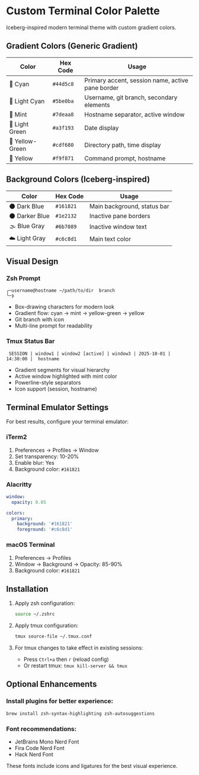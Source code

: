 # Custom Terminal Color Palette

Iceberg-inspired modern terminal theme with custom gradient colors.

## Gradient Colors (Generic Gradient)

| Color | Hex Code | Usage |
|-------|----------|-------|
| 🎨 Cyan | `#44d5c8` | Primary accent, session name, active pane border |
| 🎨 Light Cyan | `#5be0ba` | Username, git branch, secondary elements |
| 🎨 Mint | `#7deaa8` | Hostname separator, active window |
| 🎨 Light Green | `#a3f193` | Date display |
| 🎨 Yellow-Green | `#cdf680` | Directory path, time display |
| 🎨 Yellow | `#f9f871` | Command prompt, hostname |

## Background Colors (Iceberg-inspired)

| Color | Hex Code | Usage |
|-------|----------|-------|
| 🌑 Dark Blue | `#161821` | Main background, status bar |
| 🌑 Darker Blue | `#1e2132` | Inactive pane borders |
| 🌫️ Blue Gray | `#6b7089` | Inactive window text |
| ☁️ Light Gray | `#c6c8d1` | Main text color |

## Visual Design

### Zsh Prompt
```
╭─username@hostname ~/path/to/dir  branch
╰─❯
```

- Box-drawing characters for modern look
- Gradient flow: cyan → mint → yellow-green → yellow
- Git branch with icon
- Multi-line prompt for readability

### Tmux Status Bar
```
 SESSION | window1 | window2 [active] | window3 | 2025-10-01 | 14:30:00 |  hostname
```

- Gradient segments for visual hierarchy
- Active window highlighted with mint color
- Powerline-style separators
- Icon support (session, hostname)

## Terminal Emulator Settings

For best results, configure your terminal emulator:

### iTerm2
1. Preferences → Profiles → Window
2. Set transparency: 10-20%
3. Enable blur: Yes
4. Background color: `#161821`

### Alacritty
```yaml
window:
  opacity: 0.85

colors:
  primary:
    background: '#161821'
    foreground: '#c6c8d1'
```

### macOS Terminal
1. Preferences → Profiles
2. Window → Background → Opacity: 85-90%
3. Background color: `#161821`

## Installation

1. Apply zsh configuration:
   ```bash
   source ~/.zshrc
   ```

2. Apply tmux configuration:
   ```bash
   tmux source-file ~/.tmux.conf
   ```

3. For tmux changes to take effect in existing sessions:
   - Press `Ctrl+a` then `r` (reload config)
   - Or restart tmux: `tmux kill-server && tmux`

## Optional Enhancements

### Install plugins for better experience:
```bash
brew install zsh-syntax-highlighting zsh-autosuggestions
```

### Font recommendations:
- JetBrains Mono Nerd Font
- Fira Code Nerd Font
- Hack Nerd Font

These fonts include icons and ligatures for the best visual experience.
